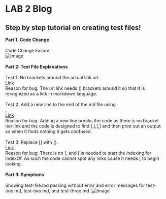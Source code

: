 # LAB 2 Blog 
## Step by step tutorial on creating test files!
**Part 1: Code Change** <br><br>
Code Change Failure<br>
![Image](https://i.ibb.co/373Pcx6/Screen-Shot-2022-04-24-at-11-33-13-PM.png)<br><br>
**Part 2: Test File Explanations** <br><br>
Test 1: No brackets around the actual link url.<br>
[Link](https://raw.githubusercontent.com/mchouthai/markdown-parser/main/test-one.md)<br>
Reason for bug: The url link needs () brackets around it so that it is recognized as a link in markdown language.<br><br>
Test 2: Add a new line to the end of the md file using <br>.<br>
[Link](https://raw.githubusercontent.com/mchouthai/markdown-parser/main/test-two.md)<br>
Reason for bug: Adding a new line breaks the code as there is no bracket nor link and the code is designed to find (,),[,] and then print out an output so when it finds nothing it gets confused. <br><br>
Test 3: Replace [] with ().<br>
[Link](https://raw.githubusercontent.com/mchouthai/markdown-parser/main/test-three.md)<br>
Reason for bug: There is no [, and [ is needed to start the indexing for indexOf. As such the code cannot spot any links cause it needs [ to begin looking.<br><br>
**Part 3: Symptoms** <br><br>
Showing test-file.md passing without error and error messages for test-one.md, test-two.md, and test-three.md. 
![Image](https://i.ibb.co/9Wdwz6Y/Screen-Shot-2022-04-24-at-11-44-01-PM.png)






